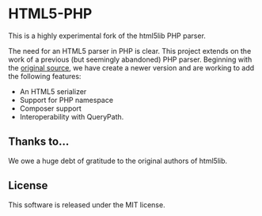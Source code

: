# HTML5-PHP

This is a highly experimental fork of the html5lib PHP parser.

The need for an HTML5 parser in PHP is clear. This project extends on
the work of a previous (but seemingly abandoned) PHP parser. Beginning
with the [original source](https://code.google.com/p/html5lib/source/checkout), we have
create a newer version and are working to add the following features:

- An HTML5 serializer
- Support for PHP namespace
- Composer support
- Interoperability with QueryPath.

## Thanks to...

We owe a huge debt of gratitude to the original authors of html5lib.

## License

This software is released under the MIT license.
